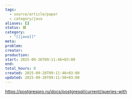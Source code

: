 ```yaml
---
tags:
  - source/article/paper
  - category/java
aliases: []
status: 🟥
category:
  - "[[java]]"
meta: 
problem: 
creator: 
production: 
start: 2025-09-26T09:11:46+03:00
end: 
total_hours: 0
created: 2025-09-26T09:11:46+03:00
updated: 2025-09-26T09:11:50+03:00
---
```


https://postgrespro.ru/docs/postgresql/current/queries-with
